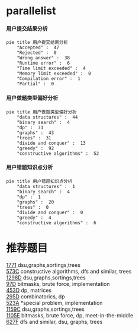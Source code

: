 # parallelist

<!-- tabs:start -->



#### **用户提交结果分析**

```mermaid
pie title 用户提交结果分析
    "Accepted" :  47
    "Rejected" :  0
    "Wrong answer" :  38
    "Runtime error" :  6
    "Time limit exceeded" :  4
    "Memory limit exceeded" :  0
    "Compilation error" :  1
    "Partial" :  0
```

#### **用户做题类型偏好分析**

```mermaid
pie title 用户做题类型偏好分析
    "data structures" :  44
    "binary search" :  4
    "dp" :  73
    "graphs" :  43
    "trees" :  31
    "divide and conquer" :  13
    "greedy" :  92
    "constructive algorithms" :  52
```
#### **用户错题知识点分析**

```mermaid
pie title 用户错题知识点分析
    "data structures" :  1
    "binary search" :  4
    "dp" :  1
    "graphs" :  20
    "trees" :  0
    "divide and conquer" :  0
    "greedy" :  4
    "constructive algorithms" :  6
```



<!-- tabs:end -->
# 推荐题目
[1771](https://codeforces.com/contest/177/problem/1)		dsu,graphs,sortings,trees		  
[573C](https://codeforces.com/contest/573/problem/C)		constructive algorithms,
                        dfs and similar,
                        trees		  
[1298D](https://codeforces.com/contest/1298/problem/D)		dsu,graphs,sortings,trees		  
[97D](https://codeforces.com/contest/97/problem/D)		bitmasks,
                        brute force,
                        implementation		  
[453D](https://codeforces.com/contest/453/problem/D)		dp,
                        matrices		  
[295D](https://codeforces.com/contest/295/problem/D)		combinatorics,
                        dp		  
[523A](https://codeforces.com/contest/523/problem/A)		*special problem,
                        implementation		  
[1159C](https://codeforces.com/contest/1159/problem/C)		dsu,graphs,sortings,trees		  
[1105E](https://codeforces.com/contest/1105/problem/E)		bitmasks,
                        brute force,
                        dp,
                        meet-in-the-middle		  
[627F](https://codeforces.com/contest/627/problem/F)		dfs and similar,
                        dsu,
                        graphs,
                        trees		  
